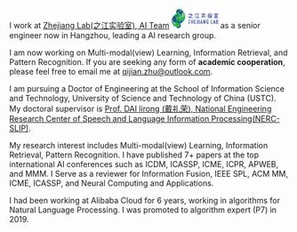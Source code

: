 I work at [Zhejiang Lab(之江实验室), AI Team](https://www.zhejianglab.com/) <img src='./images/zjlab.png' style='width: 6em;'> as a senior engineer now in Hangzhou, leading a AI research group. 

I am now working on Multi-modal(view) Learning, Information Retrieval, and Pattern Recognition. If you are seeking any form of **academic cooperation**, please feel free to email me at [qijian.zhu@outlook.com](mailto:qijian.zhu@outlook.com).

I am pursuing a Doctor of Engineering at the School of Information Science and Technology, University of Science and Technology of China (USTC). My doctoral supervisor is [Prof. DAI lirong (戴礼荣), National Engineering Research Center of Speech and Language Information Processing(NERC-SLIP)](https://nelslip.ustc.edu.cn/main.htm).

My research interest includes Multi-modal(view) Learning, Information Retrieval, Pattern Recognition. I have published 7+ papers <a href='https://scholar.google.com/citations?hl=zh-CN&user=zYrKCHIAAAAJ'></a> at the top international AI conferences such as ICDM, ICASSP, ICME, ICPR, APWEB, and MMM. 
I Serve as a reviewer for Information Fusion, IEEE SPL, ACM MM, ICME, ICASSP, and Neural Computing and Applications.

I had been working at Alibaba Cloud for 6 years, working in algorithms for Natural Language Processing. I was promoted to algorithm expert (P7) in 2019.
